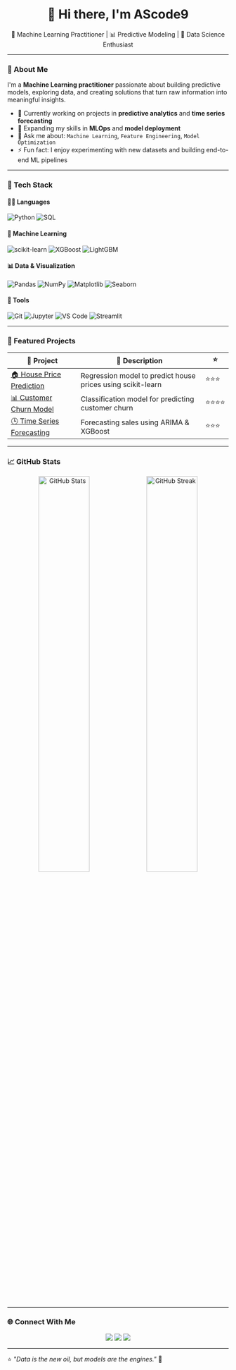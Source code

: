 <h1 align="center">👋 Hi there, I'm AScode9</h1>

<p align="center">
  🎯 Machine Learning Practitioner | 📊 Predictive Modeling | 🤖 Data Science Enthusiast
</p>

---

### 🧠 About Me
I'm a **Machine Learning practitioner** passionate about building predictive models, exploring data, and creating solutions that turn raw information into meaningful insights.

- 🔭 Currently working on projects in **predictive analytics** and **time series forecasting**  
- 🌱 Expanding my skills in **MLOps** and **model deployment**  
- 💬 Ask me about: `Machine Learning`, `Feature Engineering`, `Model Optimization`  
- ⚡ Fun fact: I enjoy experimenting with new datasets and building end-to-end ML pipelines  

---

### 🧰 Tech Stack

#### 🧑‍💻 Languages
![Python](https://img.shields.io/badge/Python-3.10-blue?logo=python)
![SQL](https://img.shields.io/badge/SQL-Data-blue)

#### 🤖 Machine Learning
![scikit-learn](https://img.shields.io/badge/scikit--learn-orange?logo=scikit-learn)
![XGBoost](https://img.shields.io/badge/XGBoost-red)
![LightGBM](https://img.shields.io/badge/LightGBM-lightgreen)

#### 📊 Data & Visualization
![Pandas](https://img.shields.io/badge/Pandas-150458?logo=pandas&logoColor=white)
![NumPy](https://img.shields.io/badge/NumPy-013243?logo=numpy&logoColor=white)
![Matplotlib](https://img.shields.io/badge/Matplotlib-0081CB)
![Seaborn](https://img.shields.io/badge/Seaborn-9cf)

#### 🧱 Tools
![Git](https://img.shields.io/badge/Git-F05032?logo=git&logoColor=white)
![Jupyter](https://img.shields.io/badge/Jupyter-F37626?logo=jupyter&logoColor=white)
![VS Code](https://img.shields.io/badge/VS%20Code-0078D4?logo=visual-studio-code&logoColor=white)
![Streamlit](https://img.shields.io/badge/Streamlit-FF4B4B?logo=streamlit&logoColor=white)

---

### 📂 Featured Projects

| 🔗 Project | 🧩 Description | ⭐ |
|-------------|----------------|---|
| [🏠 House Price Prediction](https://github.com/AScode9/house-price-prediction) | Regression model to predict house prices using scikit-learn | ⭐⭐⭐ |
| [📊 Customer Churn Model](https://github.com/AScode9/customer-churn-ml) | Classification model for predicting customer churn | ⭐⭐⭐⭐ |
| [🕒 Time Series Forecasting](https://github.com/AScode9/time-series-forecasting) | Forecasting sales using ARIMA & XGBoost | ⭐⭐⭐ |

---

### 📈 GitHub Stats

<p align="center">
  <img src="https://github-readme-stats.vercel.app/api?username=AScode9&show_icons=true&theme=radical" alt="GitHub Stats" width="48%">
  <img src="https://github-readme-streak-stats.herokuapp.com/?user=AScode9&theme=radical" alt="GitHub Streak" width="48%">
</p>

---

### 🌐 Connect With Me

<p align="center">
  <a href="https://www.linkedin.com/in/AScode9"><img src="https://img.shields.io/badge/LinkedIn-blue?logo=linkedin&logoColor=white"></a>
  <a href="https://www.kaggle.com/AScode9"><img src="https://img.shields.io/badge/Kaggle-20BEFF?logo=kaggle&logoColor=white"></a>
  <a href="mailto:AScode9@example.com"><img src="https://img.shields.io/badge/Email-D14836?logo=gmail&logoColor=white"></a>
</p>

---

⭐ *"Data is the new oil, but models are the engines."* 🚀
